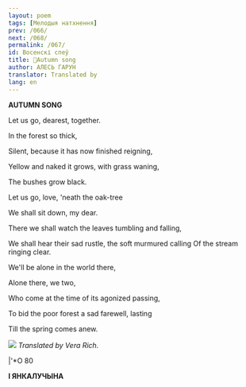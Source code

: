 ```yaml
---
layout: poem
tags: [Мелодыя натхнення]
prev: /066/
next: /068/
permalink: /067/
id: Восенскі спеў
title: 🚧Autumn song
author: АЛЕСЬ ГАРУН
translator: Translated by 
lang: en
---
```



 
**AUTUMN SONG**

Let us go, dearest, together.

In the forest so thick,

Silent, because it has now finished reigning,

Yellow and naked it grows, with grass waning,

The bushes grow black.

Let us go, love, 'neath the oak-tree

We shall sit down, my dear.

There we shall watch the leaves tumbling and falling,

We shall hear their sad rustle, the soft murmured calling Of the stream ringing clear.

We'll be alone in the world there,

Alone there, we two,

Who come at the time of its agonized passing,

To bid the poor forest a sad farewell, lasting

Till the spring comes anew.

![](2022-%D0%9C%D1%96%D0%BD%D1%81%D0%BA-%D0%BB%D1%83%D1%87%D0%BD%D0%B0%D1%81%D1%86%D1%8C-%D0%BC%D1%96%D0%BA%D0%BE%D0%BB%D0%B0-%D0%BC%D1%8F%D1%82%D0%BB%D1%96%D1%86%D0%BA%D1%96_html_194ec0319142c5c.jpg) _Translated by Vera Rich._

|'*О  80

**I ЯНКАЛУЧЫНА**
